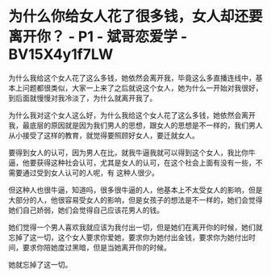 # 为什么你给女人花了很多钱，女人却还要离开你？ - P1 - 斌哥恋爱学 - BV15X4y1f7LW

为什么我给这个女人花了这么多钱，她依然会离开我，毕竟这么多直播连线中，基本上问题都很类似，大家一上来了之后就说这个女人，她为什么一开始对我很好，到后面就慢慢对我冷淡了，为什么就离开我了。

为什么我对这个女人这么好，为什么我给这个女人花了这么多钱，她依然会离开我，最底层的原因就是因为我们男人的思想，跟女人的思想是不一样的，我们男人从小接受了这样的教育，就觉得要照顾好女人，要迁就女人。

要得到女人的认可，因为男人在比，就我牛逼我就可以得到这个女人，我比你牛逼，他要获得这种社会认可，尤其是女人的认可，在这个社会上面有没有一些，不需要通过受到女人认可的人呢，有 这种人很少。

但这种人也很牛逼，知道吗，很多很牛逼的人，他基本上不太受女人的影响，但是大部分的人，他很容易受女人的影响，但是女孩子的想法是不一样的，她们会觉得她们自己娇弱，她们会觉得自己应该花男人的钱。

她们觉得一个男人喜欢我就应该为我付出一切，但是她们在离开你的时候，她们就忘掉了这一切，这个女人要求你爱她，要求你为她付出金钱，要求你为她付出时间，要求你陪她度过黑暗，但是当她离开你的时候。

她就忘掉了这一切。